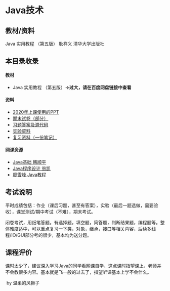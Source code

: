 # Java技术

## 教材/资料

Java 实用教程 （第五版） 耿祥义 清华大学出版社



## 本目录收录

#### 教材

- Java 实用教程 （第五版）**->过大，请在百度网盘链接中查看**

#### 资料

- [2020年上课使用的PPT](https://github.com/sunshineclover/HFUT-EISAT-CoursesData/tree/main/%E6%95%99%E6%9D%90%E8%B5%84%E6%96%99%E6%95%B4%E7%90%86/%E5%A4%A7%E4%B8%80%E4%B8%8B/Java%E6%8A%80%E6%9C%AF/PPT)
- [期末试卷（部分）](https://github.com/sunshineclover/HFUT-EISAT-CoursesData/tree/main/%E6%95%99%E6%9D%90%E8%B5%84%E6%96%99%E6%95%B4%E7%90%86/%E5%A4%A7%E4%B8%80%E4%B8%8B/Java%E6%8A%80%E6%9C%AF/%E6%9C%9F%E6%9C%AB%E8%AF%95%E5%8D%B7)
- [习题答案及源代码](https://github.com/sunshineclover/HFUT-EISAT-CoursesData/tree/main/%E6%95%99%E6%9D%90%E8%B5%84%E6%96%99%E6%95%B4%E7%90%86/%E5%A4%A7%E4%B8%80%E4%B8%8B/Java%E6%8A%80%E6%9C%AF/%E4%B9%A0%E9%A2%98%E7%AD%94%E6%A1%88)
- [实验资料](https://github.com/sunshineclover/HFUT-EISAT-CoursesData/tree/main/%E6%95%99%E6%9D%90%E8%B5%84%E6%96%99%E6%95%B4%E7%90%86/%E5%A4%A7%E4%B8%80%E4%B8%8B/Java%E6%8A%80%E6%9C%AF/%E5%AE%9E%E9%AA%8C%E8%B5%84%E6%96%99)
- [复习资料（一份笔记）](https://github.com/sunshineclover/HFUT-EISAT-CoursesData/tree/main/%E6%95%99%E6%9D%90%E8%B5%84%E6%96%99%E6%95%B4%E7%90%86/%E5%A4%A7%E4%B8%80%E4%B8%8B/Java%E6%8A%80%E6%9C%AF/%E5%A4%8D%E4%B9%A0%E8%B5%84%E6%96%99)

#### 网课资源

- [Java基础 韩顺平](https://www.bilibili.com/video/BV1fh411y7R8?spm_id_from=333.999.0.0)
- [Java程序设计 翁凯](https://www.bilibili.com/video/BV1DJ411B7cG?spm_id_from=333.999.0.0)
- [廖雪峰 Java教程](https://www.liaoxuefeng.com/wiki/1252599548343744)



## 考试说明

平时成绩包括：作业（课后习题，甚至有答案），实验（最后一题选做，需要验收），课堂测试/期中考试（不难），期末考试。

闭卷考试，用纸笔答题。有选择题，填空题，简答题，判断结果题，编程题等。整体难度适中，可以重点复习一下类，对象，继承，接口等相关内容，后续多线程/IO/GUI部分考的很少，基本均为送分题。



## 课程评价

课时太少了，建议深入学习Java的同学看网课自学，这点课时指望课上，老师并不会教很多内容。基本就是飞一般的过去了，指望听课基本上学不会什么。



​																																													by 温柔的风狮子

